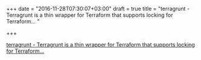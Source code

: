 +++
date = "2016-11-28T07:30:07+03:00"
draft = true
title = "terragrunt - Terragrunt is a thin wrapper for Terraform that supports locking for Terraform... "

+++

<p><a href="https://t.co/Dm2iXQE2qb">terragrunt - Terragrunt is a thin wrapper for Terraform that supports locking for Terraform... </a></p>
